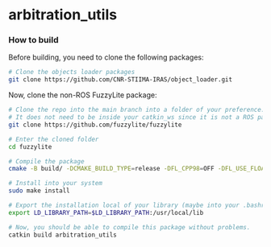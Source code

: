 # arbitration_utils

### How to build

Before building, you need to clone the following packages:

```bash
# Clone the objects loader packages
git clone https://github.com/CNR-STIIMA-IRAS/object_loader.git
```

Now, clone the non-ROS FuzzyLite package:

```bash
# Clone the repo into the main branch into a folder of your preference.
# It does not need to be inside your catkin_ws since it is not a ROS package
git clone https://github.com/fuzzylite/fuzzylite

# Enter the cloned folder
cd fuzzylite

# Compile the package
cmake -B build/ -DCMAKE_BUILD_TYPE=release -DFL_CPP98=OFF -DFL_USE_FLOAT=OFF -DFL_BUILD_COVERAGE=OFF

# Install into your system
sudo make install

# Export the installation local of your library (maybe into your .bashrc)
export LD_LIBRARY_PATH=$LD_LIBRARY_PATH:/usr/local/lib

# Now, you should be able to compile this package without problems.
catkin build arbitration_utils
```
